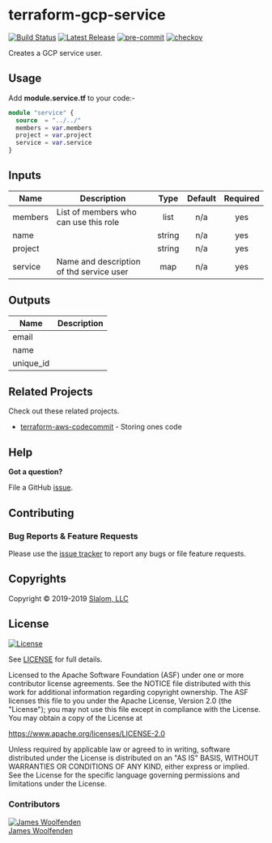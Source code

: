 # terraform-gcp-service 

[![Build Status](https://github.com/JamesWoolfenden/terraform-gcp-service/workflows/Verify%20and%20Bump/badge.svg?branch=master)](https://github.com/JamesWoolfenden/terraform-gcp-service) 
[![Latest Release](https://img.shields.io/github/release/JamesWoolfenden/terraform-gcp-cloudfunction.svg)](https://github.com/JamesWoolfenden/terraform-gcp-cloudfunction/releases/latest)
[![pre-commit](https://img.shields.io/badge/pre--commit-enabled-brightgreen?logo=pre-commit&logoColor=white)](https://github.com/pre-commit/pre-commit)
[![checkov](https://img.shields.io/badge/checkov-verified-brightgreen)](https://www.checkov.io/)

Creates a GCP service user.

## Usage

Add **module.service.tf** to your code:-

```terraform
module "service" {
  source  = "../../"
  members = var.members
  project = var.project
  service = var.service
}
```

<!-- BEGINNING OF PRE-COMMIT-TERRAFORM DOCS HOOK -->

## Inputs

| Name    | Description                              |  Type  | Default | Required |
| ------- | ---------------------------------------- | :----: | :-----: | :------: |
| members | List of members who can use this role    |  list  |   n/a   |   yes    |
| name    |                                          | string |   n/a   |   yes    |
| project |                                          | string |   n/a   |   yes    |
| service | Name and description of thd service user |  map   |   n/a   |   yes    |

## Outputs

| Name      | Description |
| --------- | ----------- |
| email     |             |
| name      |             |
| unique_id |             |

<!-- END OF PRE-COMMIT-TERRAFORM DOCS HOOK -->

## Related Projects

Check out these related projects.

- [terraform-aws-codecommit](https://github.com/jameswoolfenden/terraform-aws-codebuild) - Storing ones code

## Help

**Got a question?**

File a GitHub [issue](https://github.com/jameswoolfenden/terraform-aws-service/issues).

## Contributing

### Bug Reports & Feature Requests

Please use the [issue tracker](https://github.com/jameswoolfenden/terraform-aws-service/issues) to report any bugs or file feature requests.

## Copyrights

Copyright © 2019-2019 [Slalom, LLC](https://slalom.com)

## License

[![License](https://img.shields.io/badge/License-Apache%202.0-blue.svg)](https://opensource.org/licenses/Apache-2.0)

See [LICENSE](LICENSE) for full details.

Licensed to the Apache Software Foundation (ASF) under one
or more contributor license agreements. See the NOTICE file
distributed with this work for additional information
regarding copyright ownership. The ASF licenses this file
to you under the Apache License, Version 2.0 (the
"License"); you may not use this file except in compliance
with the License. You may obtain a copy of the License at

<https://www.apache.org/licenses/LICENSE-2.0>

Unless required by applicable law or agreed to in writing,
software distributed under the License is distributed on an
"AS IS" BASIS, WITHOUT WARRANTIES OR CONDITIONS OF ANY
KIND, either express or implied. See the License for the
specific language governing permissions and limitations
under the License.

### Contributors

[![James Woolfenden][jameswoolfenden_avatar]][jameswoolfenden_homepage]<br/>[James Woolfenden][jameswoolfenden_homepage]

[jameswoolfenden_homepage]: https://github.com/jameswoolfenden
[jameswoolfenden_avatar]: https://github.com/jameswoolfenden.png?size=150
[logo]: https://gist.githubusercontent.com/JamesWoolfenden/5c457434351e9fe732ca22b78fdd7d5e/raw/15933294ae2b00f5dba6557d2be88f4b4da21201/slalom-logo.png
[website]: https://slalom.com
[github]: https://github.com/jameswoolfenden
[linkedin]: https://www.linkedin.com/in/jameswoolfenden/
[twitter]: https://twitter.com/JimWoolfenden
[share_twitter]: https://twitter.com/intent/tweet/?text=terraform-aws-service&url=https://github.com/jameswoolfenden/terraform-aws-service
[share_linkedin]: https://www.linkedin.com/shareArticle?mini=true&title=terraform-aws-service&url=https://github.com/jameswoolfenden/terraform-aws-service
[share_reddit]: https://reddit.com/submit/?url=https://github.com/jameswoolfenden/terraform-aws-service
[share_facebook]: https://facebook.com/sharer/sharer.php?u=https://github.com/jameswoolfenden/terraform-aws-service
[share_email]: mailto:?subject=terraform-aws-service&body=https://github.com/jameswoolfenden/terraform-aws-service
